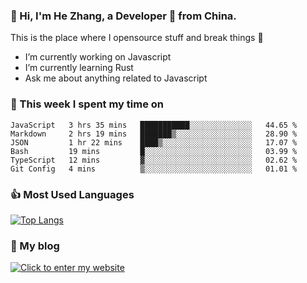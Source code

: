 ### 👋 Hi, I'm He Zhang, a Developer 🚀 from China.

This is the place where I opensource stuff and break things :rofl:

- I’m currently working on Javascript
- I’m currently learning Rust
- Ask me about anything related to Javascript

### 💪 This week I spent my time on 
<!--START_SECTION:waka-->

```text
JavaScript   3 hrs 35 mins   ███████████░░░░░░░░░░░░░░   44.65 %
Markdown     2 hrs 19 mins   ███████▒░░░░░░░░░░░░░░░░░   28.90 %
JSON         1 hr 22 mins    ████▒░░░░░░░░░░░░░░░░░░░░   17.07 %
Bash         19 mins         █░░░░░░░░░░░░░░░░░░░░░░░░   03.99 %
TypeScript   12 mins         ▓░░░░░░░░░░░░░░░░░░░░░░░░   02.62 %
Git Config   4 mins          ▒░░░░░░░░░░░░░░░░░░░░░░░░   01.01 %
```

<!--END_SECTION:waka-->

### 👍 Most Used Languages
[![Top Langs](https://github-readme-stats.vercel.app/api/top-langs/?username=zhanghecool&layout=compact)](https://zhanghe.cool)

### 🌈 My blog 
[![Click to enter my website](https://cdn.jsdelivr.net/gh/zhanghecool/assets/images/gif/zhanghecools.gif)](https://zhanghe.cool)
